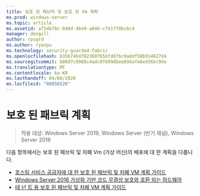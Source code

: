```yaml
---
title: 보호 된 패브릭 및 보호 된 Vm 계획
ms.prod: windows-server
ms.topic: article
ms.assetid: a754b78c-048d-4be9-a846-cf41ff0bcbc4
manager: dongill
author: rpsqrd
ms.author: ryanpu
ms.technology: security-guarded-fabric
ms.openlocfilehash: b35b74b4f82360f65bfdd7bc9addf58b914627d4
ms.sourcegitcommit: b00d7c8968c4adc8f699dbee694afe6ed36bc9de
ms.translationtype: MT
ms.contentlocale: ko-KR
ms.lasthandoff: 04/08/2020
ms.locfileid: "80856526"
---
```

# <a name="planning-a-guarded-fabric"></a>보호 된 패브릭 계획

>적용 대상: Windows Server 2019, Windows Server (반기 채널), Windows Server 2016

다음 항목에서는 보호 된 패브릭 및 차폐 Vm (가상 머신)의 배포에 대 한 계획을 다룹니다.

- [호스팅 서비스 공급자에 대 한 보호 된 패브릭 및 차폐 VM 계획 가이드](guarded-fabric-planning-for-hosters.md) 
- [Windows Server 2016 가상화 기반 코드 무결성 보호와 호환 되는 하드웨어](guarded-fabric-compatible-hardware-with-virtualization-based-protection-of-code-integrity.md)
- [테 넌 트 용 보호 된 패브릭 및 차폐 VM 계획 가이드](guarded-fabric-shielded-vm-planning-for-tenants.md)
